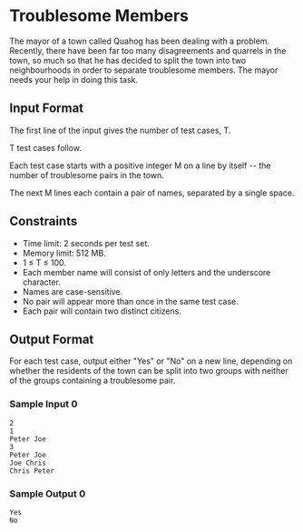 # Troublesome Members

The mayor of a town called Quahog has been dealing with a problem. Recently, there have been far too many disagreements and quarrels in the town, so much so that he has decided to split the town into two neighbourhoods in order to separate troublesome members. The mayor needs your help in doing this task.

## Input Format

The first line of the input gives the number of test cases, T.

T test cases follow.

Each test case starts with a positive integer M on a line by itself -- the number of troublesome pairs in the town.

The next M lines each contain a pair of names, separated by a single space.

## Constraints

- Time limit: 2 seconds per test set.
- Memory limit: 512 MB.
- 1 ≤ T ≤ 100.
- Each member name will consist of only letters and the underscore character.
- Names are case-sensitive.
- No pair will appear more than once in the same test case.
- Each pair will contain two distinct citizens.

## Output Format

For each test case, output either "Yes" or "No" on a new line, depending on whether the residents of the town can be split into two groups with neither of the groups containing a troublesome pair.

### Sample Input 0
```
2
1
Peter Joe
3
Peter Joe
Joe Chris
Chris Peter
```

### Sample Output 0
```
Yes
No
```